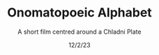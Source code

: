 ---
title: Onomatopoeic Alphabet
subtitle: A short film centred around a Chladni Plate
date: 12/2/23
thumbnail: onomatopoeic.jpg
related: []
category: ['films']
---